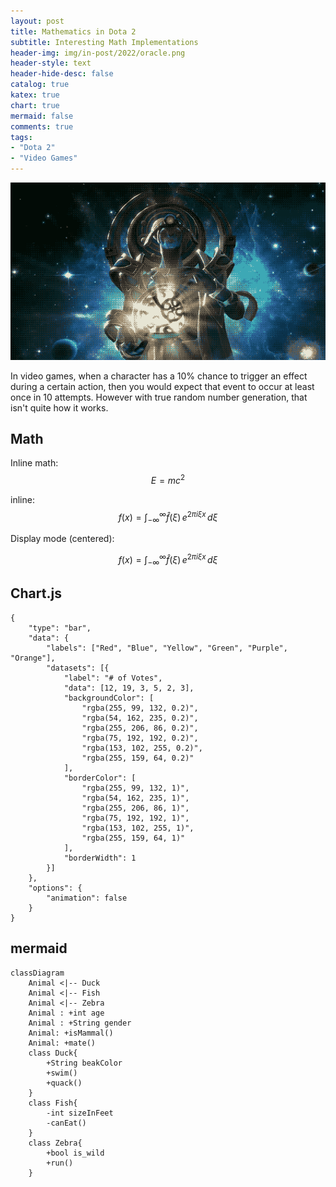 ```yaml
---
layout: post
title: Mathematics in Dota 2
subtitle: Interesting Math Implementations
header-img: img/in-post/2022/oracle.png
header-style: text
header-hide-desc: false
catalog: true
katex: true
chart: true
mermaid: false
comments: true
tags:
- "Dota 2"
- "Video Games"
---
```


![Oracle from Dota 2](/img/in-post/2022/oracle.png)

In video games, when a character has a 10% chance to trigger an effect during a certain action, then you would expect that
event to occur at least once in 10 attempts. However with true random number generation, that isn't quite how it works. <!--more-->

## Math

Inline math: $$ E = mc^2 $$

inline: $$f(x) = \int_{-\infty}^\infty \hat f(\xi)\,e^{2 \pi i \xi x} \,d\xi$$

Display mode (centered):

$$f(x) = \int_{-\infty}^\infty \hat f(\xi)\,e^{2 \pi i \xi x} \,d\xi$$

## Chart.js

```chart
{
    "type": "bar",
    "data": {
        "labels": ["Red", "Blue", "Yellow", "Green", "Purple", "Orange"],
        "datasets": [{
            "label": "# of Votes",
            "data": [12, 19, 3, 5, 2, 3],
            "backgroundColor": [
                "rgba(255, 99, 132, 0.2)",
                "rgba(54, 162, 235, 0.2)",
                "rgba(255, 206, 86, 0.2)",
                "rgba(75, 192, 192, 0.2)",
                "rgba(153, 102, 255, 0.2)",
                "rgba(255, 159, 64, 0.2)"
            ],
            "borderColor": [
                "rgba(255, 99, 132, 1)",
                "rgba(54, 162, 235, 1)",
                "rgba(255, 206, 86, 1)",
                "rgba(75, 192, 192, 1)",
                "rgba(153, 102, 255, 1)",
                "rgba(255, 159, 64, 1)"
            ],
            "borderWidth": 1
        }]
    },
    "options": {
        "animation": false
    }
}
```

## mermaid

```mermaid
classDiagram
    Animal <|-- Duck
    Animal <|-- Fish
    Animal <|-- Zebra
    Animal : +int age
    Animal : +String gender
    Animal: +isMammal()
    Animal: +mate()
    class Duck{
        +String beakColor
        +swim()
        +quack()
    }
    class Fish{
        -int sizeInFeet
        -canEat()
    }
    class Zebra{
        +bool is_wild
        +run()
    }
```
